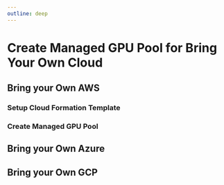 ```yaml
---
outline: deep
---
```


# Create Managed GPU Pool for Bring Your Own Cloud

## Bring your Own AWS

### Setup Cloud Formation Template

### Create Managed GPU Pool

## Bring your Own Azure

## Bring your Own GCP